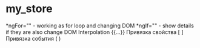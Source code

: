 # my_store

*ngFor="" - working as for loop and changing DOM
*ngIf="" - show details if they are also change  DOM
Interpolation {{...}}
Привязка свойства [ ]
Привязка события ( )
